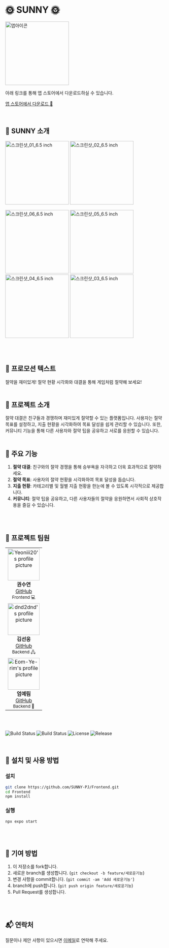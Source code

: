 # 🌞 SUNNY 🌞

<img src="https://github.com/SUNNY-PJ/.github/assets/100350818/fc755de8-3cb6-46a4-b70a-d769cebbebb1" width="200" title="앱아이콘">

<br />

아래 링크를 통해 앱 스토어에서 다운로드하실 수 있습니다.

[앱 스토어에서 다운로드 📲](https://itunes.apple.com/app/id6479210024)

<br />

## 📱 SUNNY 소개
<p align="center">
  <p>
  <img src="https://github.com/SUNNY-PJ/Frontend/assets/100350818/9756daf3-caaf-46ee-81af-1973b9a19a51" width="200" title="스크린샷_01_6.5 inch">
  <img src="https://github.com/SUNNY-PJ/Frontend/assets/100350818/c0f42bc1-4a98-4983-946a-2fe3c287aae6" width="200" title="스크린샷_02_6.5 inch">
  </p>
  <p>
  <img src="https://github.com/SUNNY-PJ/Frontend/assets/100350818/080d874b-8aa2-469b-a343-05e0020fd8b1" width="200" title="스크린샷_06_6.5 inch">
  <img src="https://github.com/SUNNY-PJ/Frontend/assets/100350818/85190ec6-c17d-4b56-9f0c-1a5947c8b24b" width="200" title="스크린샷_05_6.5 inch">
  <img src="https://github.com/SUNNY-PJ/Frontend/assets/100350818/3c5ec895-cb2c-490d-b196-0d76b7cfb0bc" width="200" title="스크린샷_04_6.5 inch">
  <img src="https://github.com/SUNNY-PJ/Frontend/assets/100350818/cb2d467a-9a29-4b44-b007-7010e5fa6230" width="200" title="스크린샷_03_6.5 inch">
  </p>
</p>

<br />
<br />

## 🌟 프로모션 텍스트
절약을 재미있게! 절약 현황 시각화와 대결을 통해 게임처럼 절약해 보세요!
<br />
<br />

## 📖 프로젝트 소개
절약 대결은 친구들과 경쟁하며 재미있게 절약할 수 있는 플랫폼입니다. 사용자는 절약 목표를 설정하고, 지출 현황을 시각화하여 목표 달성을 쉽게 관리할 수 있습니다. 또한, 커뮤니티 기능을 통해 다른 사용자와 절약 팁을 공유하고 서로를 응원할 수 있습니다.
<br />
<br />

## 🔑 주요 기능
1. **절약 대결**: 친구와의 절약 경쟁을 통해 승부욕을 자극하고 더욱 효과적으로 절약하세요.
2. **절약 목표**: 사용자의 절약 현황을 시각화하여 목표 달성을 돕습니다.
3. **지출 현황**: 카테고리별 및 월별 지출 현황을 한눈에 볼 수 있도록 시각적으로 제공합니다.
4. **커뮤니티**: 절약 팁을 공유하고, 다른 사용자들의 절약을 응원하면서 사회적 상호작용을 즐길 수 있습니다.

<br />
<br />

## 👥 프로젝트 팀원

<table>
  <tr>
    <td align="center">
      <img src="https://avatars.githubusercontent.com/yeoniii20" width="100px;" alt="Yeoniii20's profile picture"/>
      <br />
      <b>권수연</b>
      <br />
      <a href="https://github.com/yeoniii20">GitHub</a>
      <br />
      <sub>Frontend 💻</sub>
      <br />
    </td>
  </tr>
   <tr>
    <td align="center">
      <img src="https://avatars.githubusercontent.com/dnd2dnd" width="100px;" alt="dnd2dnd's profile picture"/>
      <br />
      <b>김선웅</b>
      <br />
      <a href="https://github.com/yeoniii20">GitHub</a>
      <br />
      <sub>Backend 🖧</sub>
      <br />
    </td>
  </tr>
   <tr>
    <td align="center">
      <img src="https://avatars.githubusercontent.com/Eom-Ye-rim" width="100px;" alt="Eom-Ye-rim's profile picture"/>
      <br />
      <b>엄예림</b>
      <br />
      <a href="https://github.com/yeoniii20">GitHub</a>
      <br />
      <sub>Backend 💾</sub>
      <br />
    </td>
  </tr>
</table>

<br />
<br />

![Build Status](https://img.shields.io/github/actions/workflow/status/SUNNY-PJ/Backend/deploy.yml)
![Build Status](https://img.shields.io/github/actions/workflow/status/SUNNY-PJ/Frontend/deploy.yml)
![License](https://img.shields.io/github/license/SUNNY-PJ/.github)
![Release](https://img.shields.io/github/release/SUNNY-PJ/Frontend)

<br />

## 🚀 설치 및 사용 방법

### 설치
```bash
git clone https://github.com/SUNNY-PJ/Frontend.git
cd Frontend
npm install
```

### 실행
```
npx expo start
```

<br />
<br />

## 🤝 기여 방법

1. 이 저장소를 fork합니다.
2. 새로운 branch를 생성합니다. (`git checkout -b feature/새로운기능`)
3. 변경 사항을 commit합니다. (`git commit -am 'Add 새로운기능'`)
4. branch에 push합니다. (`git push origin feature/새로운기능`)
5. Pull Request를 생성합니다.


<br />
<br />
<!--
## 📄 라이선스

이 프로젝트는 MIT 라이선스 하에 배포됩니다. 자세한 내용은 [LICENSE](../LICENSE) 파일을 참조하세요.

<br />
<br />
-->

## 📬 연락처

질문이나 제안 사항이 있으시면 [이메일](suyoooi@gmail.com)로 연락해 주세요.
